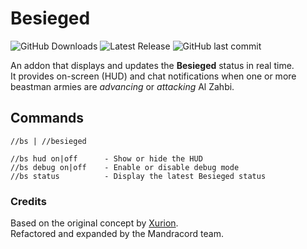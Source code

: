 # Besieged 

![GitHub Downloads](https://img.shields.io/github/downloads/Mandracord/Besieged/total) ![Latest Release](https://img.shields.io/github/v/release/Mandracord/Besieged) ![GitHub last commit](https://img.shields.io/github/last-commit/Mandracord/Besieged)


An addon that displays and updates the **Besieged** status in real time.  
It provides on-screen (HUD) and chat notifications when one or more beastman armies are *advancing* or *attacking* Al Zahbi.


## Commands

```text
//bs | //besieged

//bs hud on|off      - Show or hide the HUD
//bs debug on|off    - Enable or disable debug mode
//bs status          - Display the latest Besieged status
```

### Credits
Based on the original concept by [Xurion](https://github.com/xurion/ffxi-besieged).  
Refactored and expanded by the Mandracord team.
